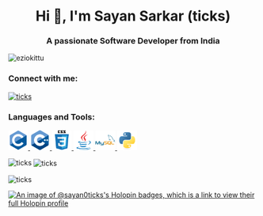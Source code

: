 <!--## Hi there 👋-->


<h1 align="center">Hi 👋, I'm Sayan Sarkar (ticks)</h1>
<h3 align="center">A passionate Software Developer from India</h3>

<p align="left"> <img src="https://komarev.com/ghpvc/?username=Sayan0Ticks&label=Profile%20views&color=0e75b6&style=flat" alt="eziokittu" /> </p>

<h3 align="left">Connect with me:</h3>
<p align="left">
<a href="https://www.linkedin.com/in/sayan-ticks/" target="blank"><img align="center" src="https://raw.githubusercontent.com/rahuldkjain/github-profile-readme-generator/master/src/images/icons/Social/linked-in-alt.svg" alt="ticks" height="30" width="40" /></a>
</p>

<h3 align="left">Languages and Tools:</h3>
<p align="left"> <a href="https://www.cprogramming.com/" target="_blank" rel="noreferrer"> <img src="https://raw.githubusercontent.com/devicons/devicon/master/icons/c/c-original.svg" alt="c" width="40" height="40"/> </a> <a href="https://www.w3schools.com/cpp/" target="_blank" rel="noreferrer"> <img src="https://raw.githubusercontent.com/devicons/devicon/master/icons/cplusplus/cplusplus-original.svg" alt="cplusplus" width="40" height="40"/> </a><a href="https://www.w3schools.com/css/" target="_blank" rel="noreferrer"> <img src="https://raw.githubusercontent.com/devicons/devicon/master/icons/css3/css3-original-wordmark.svg" alt="css3" width="40" height="40"/> </a> <a href="https://www.java.com" target="_blank" rel="noreferrer"> <img src="https://raw.githubusercontent.com/devicons/devicon/master/icons/java/java-original.svg" alt="java" width="40" height="40"/> </a> <a href="https://www.mysql.com/" target="_blank" rel="noreferrer"> <img src="https://raw.githubusercontent.com/devicons/devicon/master/icons/mysql/mysql-original-wordmark.svg" alt="mysql" width="40" height="40"/> </a> <a href="https://www.python.org" target="_blank" rel="noreferrer"> <img src="https://raw.githubusercontent.com/devicons/devicon/master/icons/python/python-original.svg" alt="python" width="40" height="40"/> </a></p>

<p><img align="left" src="https://github-readme-stats.vercel.app/api/top-langs?username=Sayan0Ticks&show_icons=true&locale=en&layout=compact" alt="ticks" /></p>

<p>&nbsp;<img align="center" src="https://github-readme-stats.vercel.app/api?username=Sayan0Ticks&show_icons=true&locale=en" alt="ticks" /></p>

<p><img align="center" src="https://github-readme-streak-stats.herokuapp.com/?user=Sayan0Ticks&" alt="ticks" /></p>

[![An image of @sayan0ticks's Holopin badges, which is a link to view their full Holopin profile](https://holopin.me/sayan0ticks)](https://holopin.io/@sayan0ticks)


<!--
**Sayan0Ticks/Sayan0Ticks** is a ✨ _special_ ✨ repository because its `README.md` (this file) appears on your GitHub profile.

Here are some ideas to get you started:

- 🔭 I’m currently working on ...
- 🌱 I’m currently learning ...
- 👯 I’m looking to collaborate on ...
- 🤔 I’m looking for help with ...
- 💬 Ask me about ...
- 📫 How to reach me: ...
- 😄 Pronouns: ...
- ⚡ Fun fact: ...
-->
